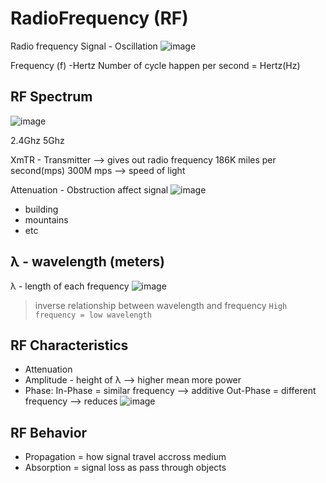 # RadioFrequency (RF)
Radio frequency Signal - Oscillation
![image](https://user-images.githubusercontent.com/83261924/212222648-fd40ec7d-a83d-441c-be3c-36fa75c2b23f.png)

Frequency (f) -Hertz
Number of cycle happen per second = Hertz(Hz)

## RF Spectrum
![image](https://user-images.githubusercontent.com/83261924/212222839-92757af6-f509-4971-85d9-a88b457eb32d.png)

2.4Ghz
5Ghz

XmTR - Transmitter --> gives out radio frequency
186K miles per second(mps)
300M mps --> speed of light

Attenuation - Obstruction affect signal
![image](https://user-images.githubusercontent.com/83261924/212223231-00a6603f-2d7c-43d2-a40f-8a9a8fafb70b.png)
* building
* mountains
* etc

## λ - wavelength (meters)
λ - length of each frequency
![image](https://user-images.githubusercontent.com/83261924/212385649-a43ad4ea-aaea-4660-970f-50a14b0744e2.png)

> inverse relationship between wavelength and frequency
```High frequency = low wavelength```

## RF Characteristics
* Attenuation
* Amplitude - height of λ --> higher mean more power
* Phase: 
In-Phase = similar frequency --> additive
Out-Phase = different frequency --> reduces
![image](https://user-images.githubusercontent.com/83261924/212386662-c8c00419-eea6-4ba1-8578-478b385e1cdb.png)

## RF Behavior
* Propagation = how signal travel accross medium
* Absorption = signal loss as pass through objects
 




